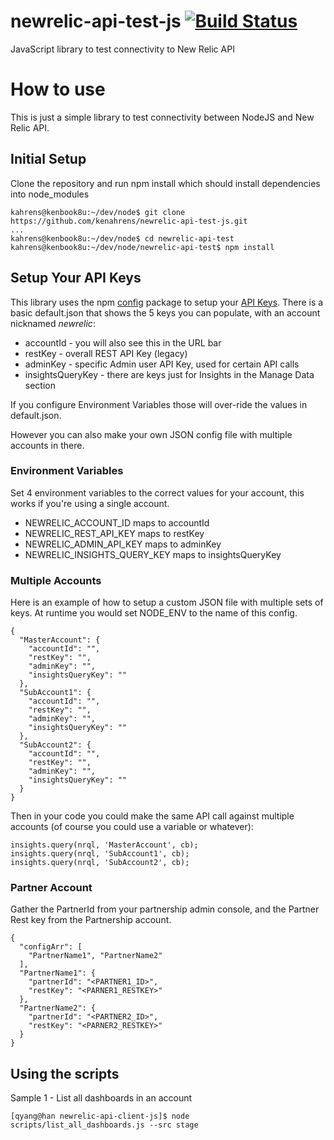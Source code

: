 # newrelic-api-test-js [![Build Status](https://travis-ci.org/kenahrens/newrelic-api-client-js.svg?branch=master)](https://travis-ci.org/kenahrens/newrelic-api-client-js)
JavaScript library to test connectivity to New Relic API

# How to use
This is just a simple library to test connectivity between NodeJS and New Relic API.

## Initial Setup
Clone the repository and run npm install which should install dependencies into node_modules
```
kahrens@kenbook8u:~/dev/node$ git clone https://github.com/kenahrens/newrelic-api-test-js.git
...
kahrens@kenbook8u:~/dev/node$ cd newrelic-api-test
kahrens@kenbook8u:~/dev/node/newrelic-api-test$ npm install
```

## Setup Your API Keys
This library uses the npm [config](https://www.npmjs.com/package/config) package to setup your [API Keys](https://rpm.newrelic.com/apikeys). There is a basic default.json that shows the 5 keys you can populate, with an account nicknamed *newrelic*:
* accountId - you will also see this in the URL bar
* restKey - overall REST API Key (legacy)
* adminKey - specific Admin user API Key, used for certain API calls
* insightsQueryKey - there are keys just for Insights in the Manage Data section



If you configure Environment Variables those will over-ride the values in default.json.

However you can also make your own JSON config file with multiple accounts in there.

### Environment Variables
Set 4 environment variables to the correct values for your account, this works if you're using a single account. 
* NEWRELIC_ACCOUNT_ID maps to accountId
* NEWRELIC_REST_API_KEY maps to restKey
* NEWRELIC_ADMIN_API_KEY maps to adminKey
* NEWRELIC_INSIGHTS_QUERY_KEY maps to insightsQueryKey

### Multiple Accounts
Here is an example of how to setup a custom JSON file with multiple sets of keys. At runtime you would set NODE_ENV to the name of this config.
```
{
  "MasterAccount": {
    "accountId": "",
    "restKey": "",
    "adminKey": "",
    "insightsQueryKey": ""
  },
  "SubAccount1": {
    "accountId": "",
    "restKey": "",
    "adminKey": "",
    "insightsQueryKey": ""
  },
  "SubAccount2": {
    "accountId": "",
    "restKey": "",
    "adminKey": "",
    "insightsQueryKey": ""
  }
}
```

Then in your code you could make the same API call against multiple accounts (of course you could use a variable or whatever):
```
insights.query(nrql, 'MasterAccount', cb);
insights.query(nrql, 'SubAccount1', cb);
insights.query(nrql, 'SubAccount2', cb);
```

### Partner Account

Gather the PartnerId from your partnership admin console, and the Partner Rest key from the Partnership account.

```
{
  "configArr": [
    "PartnerName1", "PartnerName2"
  ],
  "PartnerName1": {
    "partnerId": "<PARTNER1_ID>",
    "restKey": "<PARNER1_RESTKEY>"
  },
  "PartnerName2": {
    "partnerId": "<PARTNER2_ID>",
    "restKey": "<PARNER2_RESTKEY>"
  }
}
```

## Using the scripts

Sample 1 - 
List all dashboards in an account

```
[qyang@han newrelic-api-client-js]$ node scripts/list_all_dashboards.js --src stage
```

